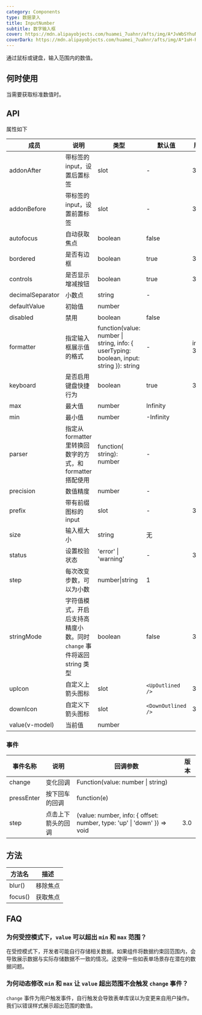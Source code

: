 ```yaml
---
category: Components
type: 数据录入
title: InputNumber
subtitle: 数字输入框
cover: https://mdn.alipayobjects.com/huamei_7uahnr/afts/img/A*JvWbSYhuNlIAAAAAAAAAAAAADrJ8AQ/original
coverDark: https://mdn.alipayobjects.com/huamei_7uahnr/afts/img/A*1uH-R5kLAMIAAAAAAAAAAAAADrJ8AQ/original
---
```


通过鼠标或键盘，输入范围内的数值。

## 何时使用

当需要获取标准数值时。

## API

属性如下

| 成员 | 说明 | 类型 | 默认值 | 版本 |
| --- | --- | --- | --- | --- |
| addonAfter | 带标签的 input，设置后置标签 | slot | - | 3.0 |
| addonBefore | 带标签的 input，设置前置标签 | slot | - | 3.0 |
| autofocus | 自动获取焦点 | boolean | false |  |
| bordered | 是否有边框 | boolean | true | 3.0 |
| controls | 是否显示增减按钮 | boolean | true | 3.0 |
| decimalSeparator | 小数点 | string | - |  |
| defaultValue | 初始值 | number |  |  |
| disabled | 禁用 | boolean | false |  |
| formatter | 指定输入框展示值的格式 | function(value: number \| string, info: { userTyping: boolean, input: string }): string | - | info: 3.0 |
| keyboard | 是否启用键盘快捷行为 | boolean | true | 3.0 |
| max | 最大值 | number | Infinity |  |
| min | 最小值 | number | -Infinity |  |
| parser | 指定从 formatter 里转换回数字的方式，和 formatter 搭配使用 | function( string): number | - |  |
| precision | 数值精度 | number | - |  |
| prefix | 带有前缀图标的 input | slot | - | 3.0 |
| size | 输入框大小 | string | 无 |  |
| status | 设置校验状态 | 'error' \| 'warning' | - | 3.3.0 |
| step | 每次改变步数，可以为小数 | number\|string | 1 |  |
| stringMode | 字符值模式，开启后支持高精度小数。同时 `change` 事件将返回 string 类型 | boolean | false | 3.0 |
| upIcon | 自定义上箭头图标 | slot | `<UpOutlined />` | 3.3.0 |
| downIcon | 自定义下箭头图标 | slot | `<DownOutlined />` | 3.3.0 |
| value(v-model) | 当前值 | number |  |  |

### 事件

| 事件名称 | 说明 | 回调参数 | 版本 |
| --- | --- | --- | --- |
| change | 变化回调 | Function(value: number \| string) |  |
| pressEnter | 按下回车的回调 | function(e) |  |
| step | 点击上下箭头的回调 | (value: number, info: { offset: number, type: 'up' \| 'down' }) => void | 3.0 |

## 方法

| 方法名  | 描述     |
| ------- | -------- |
| blur()  | 移除焦点 |
| focus() | 获取焦点 |

## FAQ

### 为何受控模式下，`value` 可以超出 `min` 和 `max` 范围？

在受控模式下，开发者可能自行存储相关数据。如果组件将数据约束回范围内，会导致展示数据与实际存储数据不一致的情况。这使得一些如表单场景存在潜在的数据问题。

### 为何动态修改 `min` 和 `max` 让 `value` 超出范围不会触发 `change` 事件？

`change` 事件为用户触发事件，自行触发会导致表单库误以为变更来自用户操作。我们以错误样式展示超出范围的数值。
